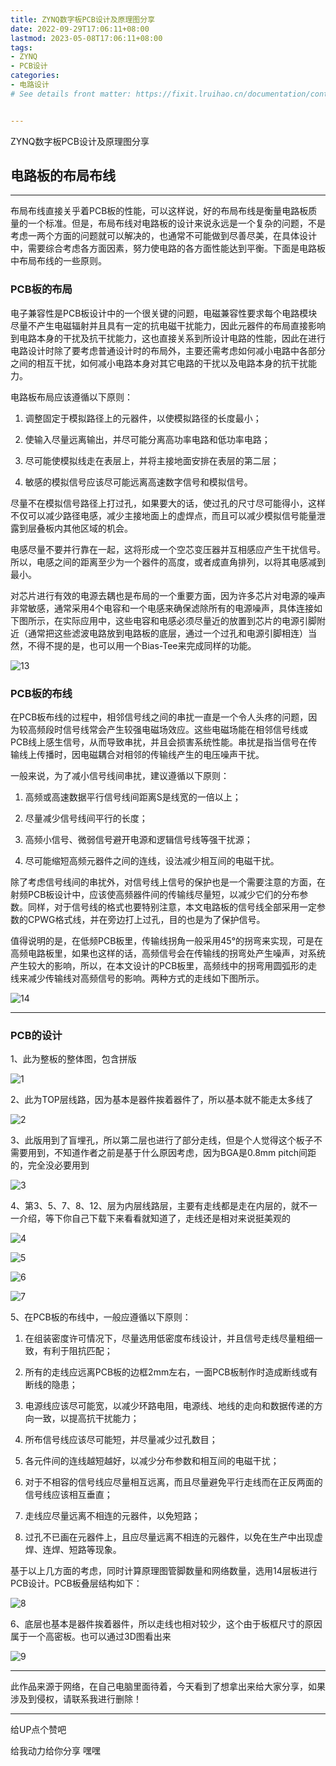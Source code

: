 ```yaml
---
title: ZYNQ数字板PCB设计及原理图分享
date: 2022-09-29T17:06:11+08:00
lastmod: 2023-05-08T17:06:11+08:00
tags:
- ZYNQ
- PCB设计
categories:
- 电路设计
# See details front matter: https://fixit.lruihao.cn/documentation/content-management/introduction/#front-matter


---
```


ZYNQ数字板PCB设计及原理图分享

<!--more-->
## 电路板的布局布线

___

布局布线直接关乎着PCB板的性能，可以这样说，好的布局布线是衡量电路板质量的一个标准。但是，布局布线对电路板的设计来说永远是一个复杂的问题，不是考虑一两个方面的问题就可以解决的，也通常不可能做到尽善尽美，在具体设计中，需要综合考虑各方面因素，努力使电路的各方面性能达到平衡。下面是电路板中布局布线的一些原则。

### PCB板的布局

电子兼容性是PCB板设计中的一个很关键的问题，电磁兼容性要求每个电路模块尽量不产生电磁辐射并且具有一定的抗电磁干扰能力，因此元器件的布局直接影响到电路本身的干扰及抗干扰能力，这也直接关系到所设计电路的性能，因此在进行电路设计时除了要考虑普通设计时的布局外，主要还需考虑如何减小电路中各部分之间的相互干扰，如何减小电路本身对其它电路的干扰以及电路本身的抗干扰能力。

电路板布局应该遵循以下原则：

1)	调整固定于模拟路径上的元器件，以使模拟路径的长度最小； 

2)	使输入尽量远离输出，并尽可能分离高功率电路和低功率电路； 

3)	尽可能使模拟线走在表层上，并将主接地面安排在表层的第二层； 

4)	敏感的模拟信号应该尽可能远离高速数字信号和模拟信号。 


尽量不在模拟信号路径上打过孔，如果要大的话，使过孔的尺寸尽可能得小，这样不仅可以减少路径电感，减少主接地面上的虚焊点，而且可以减少模拟信号能量泄露到层叠板内其他区域的机会。

电感尽量不要并行靠在一起，这将形成一个空芯变压器并互相感应产生干扰信号。所以，电感之间的距离至少为一个器件的高度，或者成直角排列，以将其电感减到最小。

对芯片进行有效的电源去耦也是布局的一个重要方面，因为许多芯片对电源的噪声非常敏感，通常采用4个电容和一个电感来确保滤除所有的电源噪声，具体连接如下图所示，在实际应用中，这些电容和电感必须尽量近的放置到芯片的电源引脚附近（通常把这些滤波电路放到电路板的底层，通过一个过孔和电源引脚相连）当然，不得不提的是，也可以用一个Bias-Tee来完成同样的功能。

![13](./13.png "芯片去耦示意图")

### PCB板的布线

在PCB板布线的过程中，相邻信号线之间的串扰一直是一个令人头疼的问题，因为较高频段时信号线常会产生较强电磁场效应。这些电磁场能在相邻信号线或PCB线上感生信号，从而导致串扰，并且会损害系统性能。串扰是指当信号在传输线上传播时，因电磁耦合对相邻的传输线产生的电压噪声干扰。

一般来说，为了减小信号线间串扰，建议遵循以下原则：

1)	高频或高速数据平行信号线间距离S是线宽的一倍以上； 

2)	尽量减少信号线间平行的长度； 

3)	高频小信号、微弱信号避开电源和逻辑信号线等强干扰源； 

4)	尽可能缩短高频元器件之间的连线，设法减少相互间的电磁干扰。

除了考虑信号线间的串扰外，对信号线上信号的保护也是一个需要注意的方面，在射频PCB板设计中，应该使高频器件间的传输线尽量短，以减少它们的分布参数。同样，对于信号线的格式也要特别注意，本文电路板的信号线全部采用一定参数的CPWG格式线，并在旁边打上过孔，目的也是为了保护信号。

值得说明的是，在低频PCB板里，传输线拐角一般采用45°的拐弯来实现，可是在高频电路板里，如果也这样的话，高频信号会在传输线的拐弯处产生噪声，对系统产生较大的影响，所以，在本文设计的PCB板里，高频线中的拐弯用圆弧形的走线来减少传输线对高频信号的影响。两种方式的走线如下图所示。

![14](./14.png "导线的两种走线方式")



___

### PCB的设计

1、此为整板的整体图，包含拼版

![1](./2025-05-09-15-01-27.png)

2、此为TOP层线路，因为基本是器件挨着器件了，所以基本就不能走太多线了

![2](./2.png)

3、此版用到了盲埋孔，所以第二层也进行了部分走线，但是个人觉得这个板子不需要用到，不知道作者之前是基于什么原因考虑，因为BGA是0.8mm pitch间距的，完全没必要用到

![3](./3.png)

4、第3、5、7、8、12、层为内层线路层，主要有走线都是走在内层的，就不一一介绍，等下你自己下载下来看看就知道了，走线还是相对来说挺美观的

![4](./4.png)

![5](./5.png)

![6](./6.png)

![7](./7.png)

5、在PCB板的布线中，一般应遵循以下原则： 

1)	在组装密度许可情况下，尽量选用低密度布线设计，并且信号走线尽量粗细一致，有利于阻抗匹配； 

2)	所有的走线应远离PCB板的边框2mm左右，一面PCB板制作时造成断线或有断线的隐患；

3)	电源线应该尽可能宽，以减少环路电阻，电源线、地线的走向和数据传递的方向一致，以提高抗干扰能力；

4)	所布信号线应该尽可能短，并尽量减少过孔数目；

5)	各元件间的连线越短越好，以减少分布参数和相互间的电磁干扰；

6)	对于不相容的信号线应尽量相互远离，而且尽量避免平行走线而在正反两面的信号线应该相互垂直；

7)	走线应尽量远离不相连的元器件，以免短路；

8)	过孔不已画在元器件上，且应尽量远离不相连的元器件，以免在生产中出现虚焊、连焊、短路等现象。

基于以上几方面的考虑，同时计算原理图管脚数量和网络数量，选用14层板进行PCB设计。PCB板叠层结构如下：

![8](./8.png)

6、底层也基本是器件挨着器件，所以走线也相对较少，这个由于板框尺寸的原因属于一个高密板。也可以通过3D图看出来

![9](./9.png)

___

此作品来源于网络，在自己电脑里面待着，今天看到了想拿出来给大家分享，如果涉及到侵权，请联系我进行删除！

___

给UP点个赞吧

给我动力给你分享 嘿嘿




